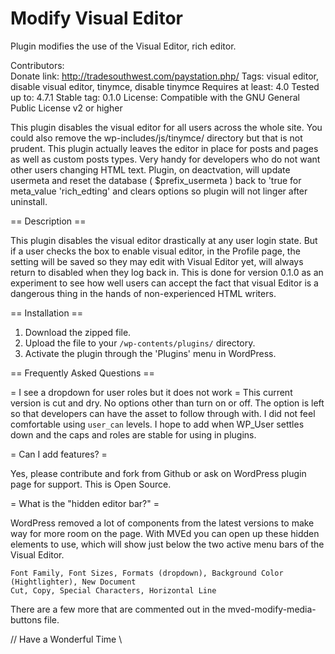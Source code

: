 # Modify Visual Editor
Plugin modifies the use of the Visual Editor, rich editor.

Contributors:  
Donate link: http://tradesouthwest.com/paystation.php/
Tags: visual editor, disable visual editor, tinymce, disable tinymce
Requires at least: 4.0
Tested up to: 4.7.1
Stable tag: 0.1.0
License: Compatible with the GNU General Public License v2 or higher


This plugin disables the visual editor for all users across the whole site. You could also remove the wp-includes/js/tinymce/ directory but that is not prudent. This plugin actually leaves the editor in place for posts and pages as well as custom posts types. Very handy for developers who do not want other users changing HTML text. Plugin, on deactvation, will update usermeta and reset the database ( $prefix_usermeta ) back to 'true for meta_value 'rich_edting' and clears options so plugin will not linger after uninstall.

== Description ==

This plugin disables the visual editor drastically at any user login state. But if a user checks the box to enable visual editor, in the Profile page, the setting will be saved so they may edit with Visual Editor yet, will always return to disabled when they log back in. This is done for version 0.1.0 as an experiment to see how well users can accept the fact that visual Editor is a dangerous thing in the hands of non-experienced HTML writers. 


== Installation ==

1. Download the zipped file.
2. Upload the file to your `/wp-contents/plugins/` directory.
3. Activate the plugin through the 'Plugins' menu in WordPress.

== Frequently Asked Questions ==

= I see a dropdown for user roles but it does not work =
This current version is cut and dry. No options other than turn on or off. The option is left so that developers can have the asset to follow through with. I did not feel comfortable using `user_can` levels. I hope to add when WP_User settles down and the caps and roles are stable for using in  plugins. 

= Can I add features? =

Yes, please contribute and fork from Github or ask on WordPress plugin page for support. This is Open Source.

= What is the "hidden editor bar?" =

WordPress removed a lot of components from the latest versions to make way for more room on the page. With MVEd you can open up these hidden elements to use, which will show just below the two active menu bars of the Visual Editor. 

    Font Family, Font Sizes, Formats (dropdown), Background Color (Hightlighter), New Document
    Cut, Copy, Special Characters, Horizontal Line
    
There are a few more that are commented out in the mved-modify-media-buttons file.



// Have a Wonderful Time \\
